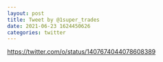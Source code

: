 ```yaml
--- 
layout: post 
title: Tweet by @1super_trades 
date: 2021-06-23 1624450626 
categories: twitter 
--- 
```

https://twitter.com/o/status/1407674044078608389